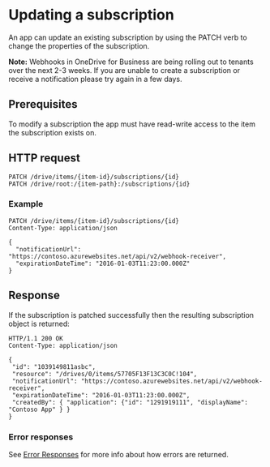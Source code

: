 # Updating a subscription

An app can update an existing subscription by using the PATCH verb to
change the properties of the subscription.

**Note:** Webhooks in OneDrive for Business are being rolling out to tenants
over the next 2-3 weeks. If you are unable to create a subscription or receive
a notification please try again in a few days.

## Prerequisites
To modify a subscription the app must have read-write access to the item the
subscription exists on.

## HTTP request

<!-- { "blockType": "ignored" } -->
```
PATCH /drive/items/{item-id}/subscriptions/{id}
PATCH /drive/root:/{item-path}:/subscriptions/{id}
```

### Example

<!-- {
"blockType": "request",
"name": "patch-subscription",
"@odata.type": "oneDrive.subscription",
"scopes": "service.onedrive"
} -->
```http
PATCH /drive/items/{item-id}/subscriptions/{id}
Content-Type: application/json

{
  "notificationUrl": "https://contoso.azurewebsites.net/api/v2/webhook-receiver",
  "expirationDateTime": "2016-01-03T11:23:00.000Z"
}
```

## Response

If the subscription is patched successfully then the resulting subscription
object is returned:

<!-- { "blockType": "response", "name": "patch-subscription", "@odata.type": "oneDrive.subscription", "scopes": "service.onedrive" } -->
```http
HTTP/1.1 200 OK
Content-Type: application/json

{
 "id": "1039149811asbc",
 "resource": "/drives/0/items/57705F13F13C3C0C!104",
 "notificationUrl": "https://contoso.azurewebsites.net/api/v2/webhook-receiver",
 "expirationDateTime": "2016-01-03T11:23:00.000Z",
 "createdBy": { "application": {"id": "1291919111", "displayName": "Contoso App" } }
}
```

### Error responses

See [Error Responses][error-response] for more info about
how errors are returned.

[error-response]: ../misc/errors.md

<!-- {
  "type": "#page.annotation",
  "description": "List the subscriptions created for an item.",
  "keywords": "notification,list,subscription,webhook,enumerate",
  "section": "documentation",
  "tocPath": "Webhooks/Update"
} -->
